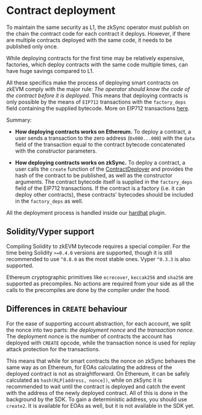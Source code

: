 # Contract deployment

To maintain the same security as L1, the zkSync operator must publish on the chain the contract code for each contract it deploys. However, if there are multiple contracts deployed with the same code, it needs to be published only once.

While deploying contracts for the first time may be relatively expensive, factories, which deploy contracts with the same code multiple times, can have huge savings compared to L1.

All these specifics make the process of deploying smart contracts on zkEVM comply with the major rule: _The operator should know the code of the contract before it is deployed_. This means that deploying contracts is only possible by the means of `EIP712` transactions with the `factory_deps` field containing the supplied bytecode. More on EIP712 transactions [here](../../../api/api.md#eip712).

Summary:

- **How deploying contracts works on Ethereum.**
  To deploy a contract, a user sends a transaction to the zero address (`0x000...000`) with the `data` field of the transaction equal to the contract bytecode concatenated with the constructor parameters.

- **How deploying contracts works on zkSync.**
  To deploy a contract, a user calls the `create` function of the [ContractDeployer](./system-contracts.md#contractdeployer) and provides the hash of the contract to be published, as well as the constructor arguments. The contract bytecode itself is supplied in the `factory_deps` field of the EIP712 transactions. If the contract is a factory (i.e. it can deploy other contracts), these contracts' bytecodes should be included in the `factory_deps` as well.

All the deployment process is handled inside our [hardhat](../../../api/hardhat) plugin.

## Solidity/Vyper support

Compiling Solidity to zkEVM bytecode requires a special compiler. For the time being Solidity `>=0.4.0` versions are supported, though it is still recommended to use `^0.8.0` as the most stable ones. Vyper `^0.3.3` is also supported.

Ethereum cryptographic primitives like `ecrecover`, `keccak256` and `sha256` are supported as precompiles. No actions are required from your side as all the calls to the precompiles are done by the compiler under the hood.

## Differences in `CREATE` behaviour

For the ease of supporting account abstraction, for each account, we split the nonce into two parts: _the deployment nonce_ and _the transaction nonce_. The deployment nonce is the number of contracts the account has deployed with `CREATE` opcode, while the transaction nonce is used for replay attack protection for the transactions.

This means that while for smart contracts the nonce on zkSync behaves the same way as on Ethereum, for EOAs calculating the address of the deployed contract is not as straightforward. On Ethereum, it can be safely calculated as `hash(RLP[address, nonce])`, while on zkSync it is recommended to wait until the contract is deployed and catch the event with the address of the newly deployed contract. All of this is done in the background by the SDK.
To gain a deterministic address, you should use `create2`. It is available for EOAs as well, but it is not available in the SDK yet.